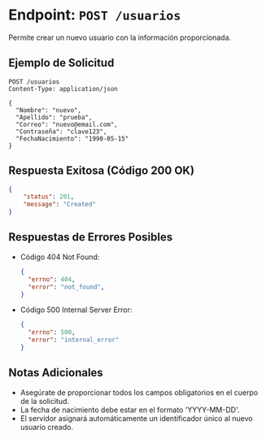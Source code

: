 # Endpoint: `POST /usuarios`

Permite crear un nuevo usuario con la información proporcionada.

## Ejemplo de Solicitud
```http
POST /usuarios
Content-Type: application/json

{
  "Nombre": "nuevo",
  "Apellido": "prueba",
  "Correo": "nuevo@email.com",
  "Contraseña": "clave123",
  "FechaNacimiento": "1990-05-15"
}
```
## Respuesta Exitosa (Código 200 OK)
```json
{
    "status": 201,
    "message": "Created"
}
```

## Respuestas de Errores Posibles
- Código 404 Not Found:

  ```json
  {
    "errno": 404,
    "error": "not_found",
  }
  ```

- Código 500 Internal Server Error:
  ```json
  {
    "errno": 500,
    "error": "internal_error"
  }
  ``` 

## Notas Adicionales

- Asegúrate de proporcionar todos los campos obligatorios en el cuerpo de la solicitud.
- La fecha de nacimiento debe estar en el formato 'YYYY-MM-DD'.
- El servidor asignará automáticamente un identificador único al nuevo usuario creado.
